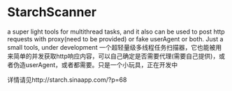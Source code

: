 StarchScanner
=============

a super light tools for multithread tasks, and it also can be used to post http requests with proxy(need to be provided) or fake userAgent or both. Just a small tools, under development     一个超轻量级多线程任务扫描器，它也能被用来简单的并发获取http响应内容，可以自己确定是否需要代理(需要自己提供)，或者伪造userAgent，或者都需要。只是一个小玩具，正在开发中

详情请见http://starch.sinaapp.com/?p=68
